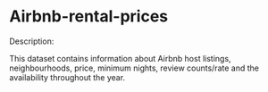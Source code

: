 # Airbnb-rental-prices

Description:

This dataset contains information about Airbnb host listings, neighbourhoods, price, minimum nights, review counts/rate and the availability throughout the year.
